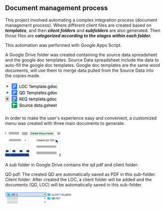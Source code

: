 ## Document management process
This project involved automating a complex integration process (document management process).
Where different client files are created based on **_templates_**, and then **_client folders_** and **_subfolders_** are also generated.
Then those files are **_categorized according to the stages within each folder._** 

This automation was performed with Google Apps Script. 

A Google Drive folder was created containing the source data spreadsheet and the google doc templates.
Source Data spreadsheet include the data to auto-fill the google doc templates.
Google doc templates are the same word documents, will use them to merge data pulled from the Source Data into the copies made. 

![](templates.jpg)


In order to make the user's experience easy and convenient, a customized menu was created with three main documents to generate.

![](documents.png)


A sub folder in Google Drive contains the qd pdf and client folder: 

QD pdf: The created QD are automatically saved as PDF in this sub-folder.
Client folder: After created the LOC, a client folder will be added and the documents (QD, LOC) will be automatically saved in this sub-folder. 

![](folder.png)

